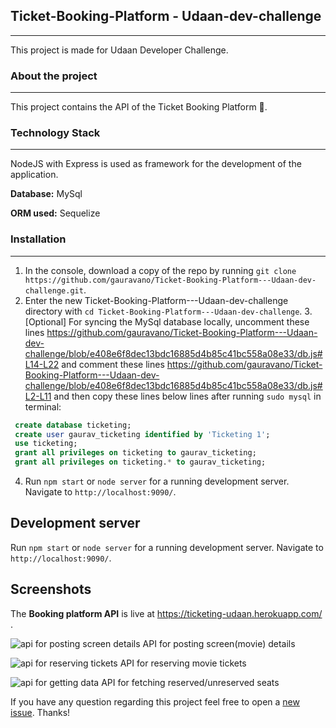 ## Ticket-Booking-Platform - Udaan-dev-challenge
-------------
This project is made for Udaan Developer Challenge. 

### About the project
----------------
This project contains the API of the Ticket Booking Platform :ticket:.

### Technology Stack
-----------------
NodeJS with Express is used as framework for the development of the application. 

**Database:** MySql

**ORM used:** Sequelize

### Installation
--------------

1. In the console, download a copy of the repo by running `git clone https://github.com/gauravano/Ticket-Booking-Platform---Udaan-dev-challenge.git`.
2. Enter the new Ticket-Booking-Platform---Udaan-dev-challenge directory with `cd Ticket-Booking-Platform---Udaan-dev-challenge`.
3.[Optional] For syncing the MySql database locally, uncomment these lines https://github.com/gauravano/Ticket-Booking-Platform---Udaan-dev-challenge/blob/e408e6f8dec13bdc16885d4b85c41bc558a08e33/db.js#L14-L22 and comment these lines https://github.com/gauravano/Ticket-Booking-Platform---Udaan-dev-challenge/blob/e408e6f8dec13bdc16885d4b85c41bc558a08e33/db.js#L2-L11 and then copy these lines below lines after running `sudo mysql` in terminal:

```sql
 create database ticketing;
 create user gaurav_ticketing identified by 'Ticketing 1';
 use ticketing;
 grant all privileges on ticketing to gaurav_ticketing;
 grant all privileges on ticketing.* to gaurav_ticketing;
```

4. Run `npm start` or `node server` for a running development server. Navigate to `http://localhost:9090/`.


## Development server

Run `npm start` or `node server` for a running development server. Navigate to `http://localhost:9090/`.

## Screenshots

The **Booking platform API** is live at https://ticketing-udaan.herokuapp.com/ .

![api for posting screen details](https://user-images.githubusercontent.com/20878070/46921575-c05f5380-d01a-11e8-9ada-e8b1a25ee54c.png)
API for posting screen(movie) details

![api for reserving tickets](https://user-images.githubusercontent.com/20878070/46921574-bfc6bd00-d01a-11e8-993d-b60434267a99.png)
API for reserving movie tickets

![api for getting data](https://user-images.githubusercontent.com/20878070/46921573-bfc6bd00-d01a-11e8-972d-460fc66dbe5c.png)
API for fetching reserved/unreserved seats





If you have any question regarding this project feel free to open a [new issue](https://github.com/gauravano/Ticket-Booking-Platform---Udaan-dev-challenge/issues/new). Thanks!

 
